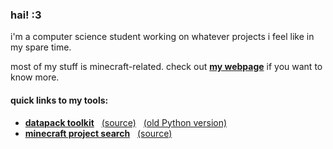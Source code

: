 ### hai! :3
i'm a computer science student working on whatever projects i feel like in my spare time.

most of my stuff is minecraft-related. check out [**my webpage**](https://everloste.github.io/) if you want to know more.

#### quick links to my tools:
- [**datapack toolkit**](https://everloste.github.io/dptoolkit-web/) &nbsp; [(source)](https://github.com/everloste/dptoolkit-web) &nbsp; [(old Python version)](https://github.com/everloste/DatapackToolkit)
- [**minecraft project search**](https://everloste.github.io/mc-project-search/) &nbsp; [(source)](https://github.com/everloste/mc-project-search)
